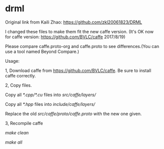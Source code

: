 # drml
Original link from Kaili Zhao: https://github.com/zkl20061823/DRML

I changed these files to make them fit the new caffe version. (It's OK now for caffe version: https://github.com/BVLC/caffe 2017/8/19)

Please compare caffe.proto-org and caffe.proto to see differences.(You can use a tool named Beyond Compare.)



Usage:

1, Download caffe from https://github.com/BVLC/caffe. Be sure to install caffe correctly.

2, Copy files.

Copy all *\*.cpp/\*.cu*  files into *src/caffe/layers/*


Copy all *\*.hpp*  files into *include/caffe/layers/*


Replace the old *src/caffe/proto/caffe.proto* with the new one given.

3, Recompile caffe

*make clean*

*make  all*
